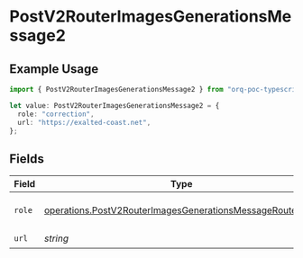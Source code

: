 # PostV2RouterImagesGenerationsMessage2

## Example Usage

```typescript
import { PostV2RouterImagesGenerationsMessage2 } from "orq-poc-typescript/models/operations";

let value: PostV2RouterImagesGenerationsMessage2 = {
  role: "correction",
  url: "https://exalted-coast.net",
};
```

## Fields

| Field                                                                                                                                  | Type                                                                                                                                   | Required                                                                                                                               | Description                                                                                                                            |
| -------------------------------------------------------------------------------------------------------------------------------------- | -------------------------------------------------------------------------------------------------------------------------------------- | -------------------------------------------------------------------------------------------------------------------------------------- | -------------------------------------------------------------------------------------------------------------------------------------- |
| `role`                                                                                                                                 | [operations.PostV2RouterImagesGenerationsMessageRouterRole](../../models/operations/postv2routerimagesgenerationsmessagerouterrole.md) | :heavy_check_mark:                                                                                                                     | The role of the prompt message                                                                                                         |
| `url`                                                                                                                                  | *string*                                                                                                                               | :heavy_check_mark:                                                                                                                     | N/A                                                                                                                                    |
